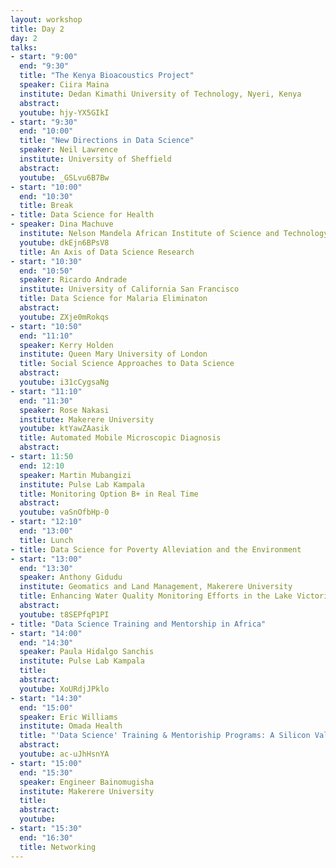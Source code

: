 ```yaml
---
layout: workshop
title: Day 2
day: 2
talks:
- start: "9:00"
  end: "9:30"
  title: "The Kenya Bioacoustics Project"
  speaker: Ciira Maina
  institute: Dedan Kimathi University of Technology, Nyeri, Kenya
  abstract:
  youtube: hjy-YX5GIkI
- start: "9:30"
  end: "10:00"
  title: "New Directions in Data Science"
  speaker: Neil Lawrence
  institute: University of Sheffield
  abstract:
  youtube: _GSLvu6B7Bw
- start: "10:00"
  end: "10:30"
  title: Break
- title: Data Science for Health
- speaker: Dina Machuve
  institute: Nelson Mandela African Institute of Science and Technology
  youtube: dkEjn6BPsV8
  title: An Axis of Data Science Research
- start: "10:30"
  end: "10:50"
  speaker: Ricardo Andrade
  institute: University of California San Francisco
  title: Data Science for Malaria Eliminaton
  abstract:
  youtube: ZXje0mRokqs
- start: "10:50"
  end: "11:10"
  speaker: Kerry Holden
  institute: Queen Mary University of London
  title: Social Science Approaches to Data Science
  abstract:
  youtube: i31cCygsaNg
- start: "11:10"
  end: "11:30"
  speaker: Rose Nakasi
  institute: Makerere University
  youtube: ktYawZAasik
  title: Automated Mobile Microscopic Diagnosis
  abstract:
- start: 11:50
  end: 12:10
  speaker: Martin Mubangizi
  institute: Pulse Lab Kampala
  title: Monitoring Option B+ in Real Time
  abstract:
  youtube: vaSnOfbHp-0
- start: "12:10"
  end: "13:00"
  title: Lunch
- title: Data Science for Poverty Alleviation and the Environment
- start: "13:00"
  end: "13:30"
  speaker: Anthony Gidudu
  institute: Geomatics and Land Management, Makerere University
  title: Enhancing Water Quality Monitoring Efforts in the Lake Victoria Using Satellite Imagery
  abstract:
  youtube: t8SEPfqP1PI
- title: "Data Science Training and Mentorship in Africa"
- start: "14:00"
  end: "14:30"
  speaker: Paula Hidalgo Sanchis
  institute: Pulse Lab Kampala
  title: 
  abstract:
  youtube: XoURdjJPklo
- start: "14:30"
  end: "15:00"
  speaker: Eric Williams
  institute: Omada Health
  title: "'Data Science' Training & Mentoriship Programs: A Silicon Valley Hiring Manager Perspective"
  abstract:
  youtube: ac-uJhHsnYA
- start: "15:00"
  end: "15:30"
  speaker: Engineer Bainomugisha
  institute: Makerere University
  title: 
  abstract:
  youtube:
- start: "15:30"
  end: "16:30"
  title: Networking
---
```

